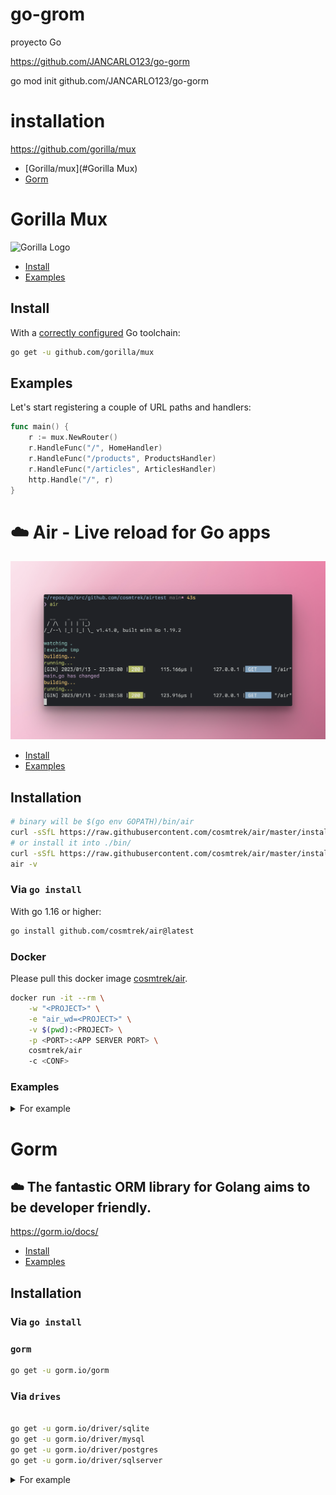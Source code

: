 # go-grom
proyecto Go

https://github.com/JANCARLO123/go-gorm

go mod init github.com/JANCARLO123/go-gorm


# installation

https://github.com/gorilla/mux 

* [Gorilla/mux](#Gorilla Mux)
* [Gorm ](#Gorm)



# Gorilla Mux

![Gorilla Logo](https://cloud-cdn.questionable.services/gorilla-icon-64.png)

* [Install](#install)
* [Examples](#examples)

## Install

With a [correctly configured](https://golang.org/doc/install#testing) Go toolchain:

```sh
go get -u github.com/gorilla/mux
```

## Examples

Let's start registering a couple of URL paths and handlers:

```go
func main() {
    r := mux.NewRouter()
    r.HandleFunc("/", HomeHandler)
    r.HandleFunc("/products", ProductsHandler)
    r.HandleFunc("/articles", ArticlesHandler)
    http.Handle("/", r)
}


```
# :cloud: Air - Live reload for Go apps


![air](docs/air.png)

* [Install](#Installation )
* [Examples](#Examples)


## Installation
```bash
# binary will be $(go env GOPATH)/bin/air
curl -sSfL https://raw.githubusercontent.com/cosmtrek/air/master/install.sh | sh -s -- -b $(go env GOPATH)/bin
# or install it into ./bin/
curl -sSfL https://raw.githubusercontent.com/cosmtrek/air/master/install.sh | sh -s
air -v
```

### Via `go install`

With go 1.16 or higher:

```bash
go install github.com/cosmtrek/air@latest
```

### Docker

Please pull this docker image [cosmtrek/air](https://hub.docker.com/r/cosmtrek/air).

```bash
docker run -it --rm \
    -w "<PROJECT>" \
    -e "air_wd=<PROJECT>" \
    -v $(pwd):<PROJECT> \
    -p <PORT>:<APP SERVER PORT> \
    cosmtrek/air
    -c <CONF>
```
### Examples
<details>
  <summary>For example</summary>

One of my project runs in docker:

```bash
docker run -it --rm \
    -w "/go/src/github.com/cosmtrek/hub" \
    -v $(pwd):/go/src/github.com/cosmtrek/hub \
    -p 9090:9090 \
    cosmtrek/air
```
</details>





# Gorm
## :cloud: The fantastic ORM library for Golang aims to be developer friendly.

https://gorm.io/docs/

* [Install](#install )
* [Examples](#examples)


## Installation

### Via `go install`



### `gorm`
```bash
go get -u gorm.io/gorm

```
### Via `drives`
```bash

go get -u gorm.io/driver/sqlite
go get -u gorm.io/driver/mysql
go get -u gorm.io/driver/postgres
go get -u gorm.io/driver/sqlserver

```


<details>
  <summary>For example</summary>

One of my project runs in docker:

```bash

package main

import (
  "gorm.io/gorm"
  "gorm.io/driver/sqlite"
)

type Product struct {
  gorm.Model
  Code  string
  Price uint
}

func main() {
  db, err := gorm.Open(sqlite.Open("test.db"), &gorm.Config{})
  if err != nil {
    panic("failed to connect database")
  }

  // Migrate the schema
  db.AutoMigrate(&Product{})

  // Create
  db.Create(&Product{Code: "D42", Price: 100})

  // Read
  var product Product
  db.First(&product, 1) // find product with integer primary key
  db.First(&product, "code = ?", "D42") // find product with code D42

  // Update - update product's price to 200
  db.Model(&product).Update("Price", 200)
  // Update - update multiple fields
  db.Model(&product).Updates(Product{Price: 200, Code: "F42"}) // non-zero fields
  db.Model(&product).Updates(map[string]interface{}{"Price": 200, "Code": "F42"})

  // Delete - delete product
  db.Delete(&product, 1)
}

```
</details>




